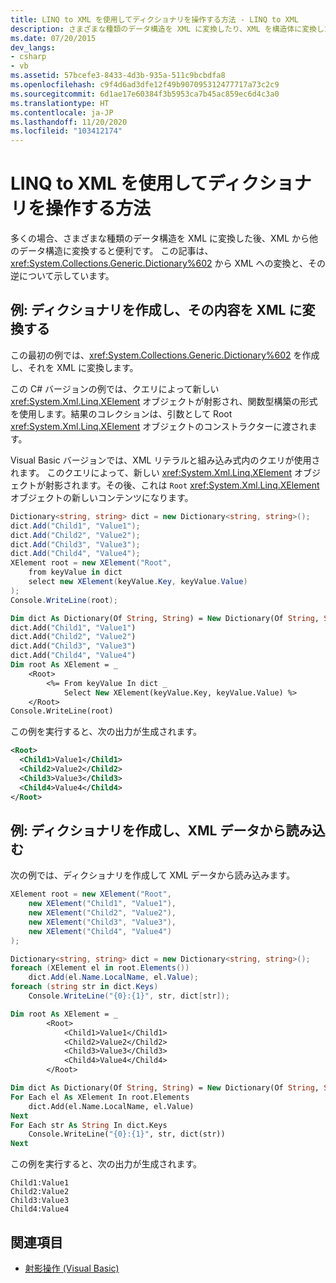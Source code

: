 ```yaml
---
title: LINQ to XML を使用してディクショナリを操作する方法 - LINQ to XML
description: さまざまな種類のデータ構造を XML に変換したり、XML を構造体に変換したりすることができます。 Generic.Dictionary を XML に変換して元に戻す例を次に示します。
ms.date: 07/20/2015
dev_langs:
- csharp
- vb
ms.assetid: 57bcefe3-8433-4d3b-935a-511c9bcbdfa8
ms.openlocfilehash: c9f4d6ad3dfe12f49b907095312477717a73c2c9
ms.sourcegitcommit: 6d1ae17e60384f3b5953ca7b45ac859ec6d4c3a0
ms.translationtype: HT
ms.contentlocale: ja-JP
ms.lasthandoff: 11/20/2020
ms.locfileid: "103412174"
---
```

# <a name="how-to-work-with-dictionaries-using-linq-to-xml"></a>LINQ to XML を使用してディクショナリを操作する方法

多くの場合、さまざまな種類のデータ構造を XML に変換した後、XML から他のデータ構造に変換すると便利です。 この記事は、<xref:System.Collections.Generic.Dictionary%602> から XML への変換と、その逆について示しています。

## <a name="example-create-a-dictionary-and-convert-its-contents-to-xml"></a>例: ディクショナリを作成し、その内容を XML に変換する

この最初の例では、<xref:System.Collections.Generic.Dictionary%602> を作成し、それを XML に変換します。

この C# バージョンの例では、クエリによって新しい <xref:System.Xml.Linq.XElement> オブジェクトが射影され、関数型構築の形式を使用します。結果のコレクションは、引数として Root <xref:System.Xml.Linq.XElement> オブジェクトのコンストラクターに渡されます。

Visual Basic バージョンでは、XML リテラルと組み込み式内のクエリが使用されます。 このクエリによって、新しい <xref:System.Xml.Linq.XElement> オブジェクトが射影されます。その後、これは `Root` <xref:System.Xml.Linq.XElement> オブジェクトの新しいコンテンツになります。

```csharp
Dictionary<string, string> dict = new Dictionary<string, string>();
dict.Add("Child1", "Value1");
dict.Add("Child2", "Value2");
dict.Add("Child3", "Value3");
dict.Add("Child4", "Value4");
XElement root = new XElement("Root",
    from keyValue in dict
    select new XElement(keyValue.Key, keyValue.Value)
);
Console.WriteLine(root);
```

```vb
Dim dict As Dictionary(Of String, String) = New Dictionary(Of String, String)()
dict.Add("Child1", "Value1")
dict.Add("Child2", "Value2")
dict.Add("Child3", "Value3")
dict.Add("Child4", "Value4")
Dim root As XElement = _
    <Root>
        <%= From keyValue In dict _
            Select New XElement(keyValue.Key, keyValue.Value) %>
    </Root>
Console.WriteLine(root)
```

この例を実行すると、次の出力が生成されます。

```xml
<Root>
  <Child1>Value1</Child1>
  <Child2>Value2</Child2>
  <Child3>Value3</Child3>
  <Child4>Value4</Child4>
</Root>
```

## <a name="example-create-a-dictionary-and-load-it-from-xml-data"></a>例: ディクショナリを作成し、XML データから読み込む

次の例では、ディクショナリを作成して XML データから読み込みます。

```csharp
XElement root = new XElement("Root",
    new XElement("Child1", "Value1"),
    new XElement("Child2", "Value2"),
    new XElement("Child3", "Value3"),
    new XElement("Child4", "Value4")
);

Dictionary<string, string> dict = new Dictionary<string, string>();
foreach (XElement el in root.Elements())
    dict.Add(el.Name.LocalName, el.Value);
foreach (string str in dict.Keys)
    Console.WriteLine("{0}:{1}", str, dict[str]);
```

```vb
Dim root As XElement = _
        <Root>
            <Child1>Value1</Child1>
            <Child2>Value2</Child2>
            <Child3>Value3</Child3>
            <Child4>Value4</Child4>
        </Root>

Dim dict As Dictionary(Of String, String) = New Dictionary(Of String, String)
For Each el As XElement In root.Elements
    dict.Add(el.Name.LocalName, el.Value)
Next
For Each str As String In dict.Keys
    Console.WriteLine("{0}:{1}", str, dict(str))
Next
```

この例を実行すると、次の出力が生成されます。

```output
Child1:Value1
Child2:Value2
Child3:Value3
Child4:Value4
```

## <a name="see-also"></a>関連項目

- [射影操作 (Visual Basic)](../../visual-basic/programming-guide/concepts/linq/projection-operations.md)
